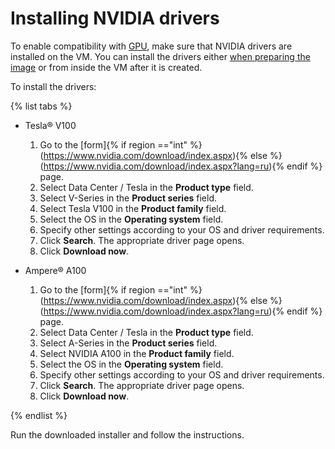 # Installing NVIDIA drivers

To enable compatibility with [GPU](../../concepts/gpus.md), make sure that NVIDIA drivers are installed on the VM. You can install the drivers either [when preparing the image](../image-create/custom-image.md) or from inside the VM after it is created.

To install the drivers:

{% list tabs %}

- Tesla® V100

  1. Go to the [form]{% if region =="int" %}(https://www.nvidia.com/download/index.aspx){% else %}(https://www.nvidia.com/download/index.aspx?lang=ru){% endif %} page.
  1. Select Data Center / Tesla in the **Product type** field.
  1. Select V-Series in the **Product series** field.
  1. Select Tesla V100 in the **Product family** field.
  1. Select the OS in the **Operating system** field.
  1. Specify other settings according to your OS and driver requirements.
  1. Click **Search**. The appropriate driver page opens.
  1. Click **Download now**.

- Ampere® A100

  1. Go to the [form]{% if region =="int" %}(https://www.nvidia.com/download/index.aspx){% else %}(https://www.nvidia.com/download/index.aspx?lang=ru){% endif %} page.
  1. Select Data Center / Tesla in the **Product type** field.
  1. Select A-Series in the **Product series** field.
  1. Select NVIDIA A100 in the **Product family** field.
  1. Select the OS in the **Operating system** field.
  1. Specify other settings according to your OS and driver requirements.
  1. Click **Search**. The appropriate driver page opens.
  1. Click **Download now**.

{% endlist %}

Run the downloaded installer and follow the instructions.

